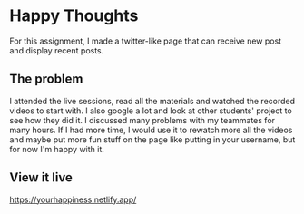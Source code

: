 # Happy Thoughts

For this assignment, I made a twitter-like page that can receive new post and display recent posts.

## The problem

I attended the live sessions, read all the materials and watched the recorded videos to start with. I also google a lot and look at other students' project to see how they did it. I discussed many problems with my teammates for many hours.
If I had more time, I would use it to rewatch more all the videos and maybe put more fun stuff on the page like putting in your username, but for now I'm happy with it.

## View it live
https://yourhappiness.netlify.app/
